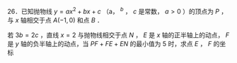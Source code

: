 26．已知抛物线 $y = a x ^ { 2 } + b x + c$ （a， $^ { b }$ ， $c$ 是常数， $a > 0$ ）的顶点为 $P$ ，与 $x$ 轴相交于点 $A ( - 1 , 0 )$ 和点 $B$ ．

若 $3 b = 2 c$ ，直线 $x = 2$ 与抛物线相交于点 $N$ ， $E$ 是 $x$ 轴的正半轴上的动点， $F$ 是 $y$ 轴的负半轴上的动点，当 $P F + F E + E N$ 的最小值为 5 时，求点 $E$ ， $F$ 的坐标
